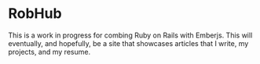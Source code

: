 # RobHub
This is a work in progress for combing Ruby on Rails with Emberjs. This will eventually, and hopefully, be a site that showcases articles that I write, my projects, and my resume.
